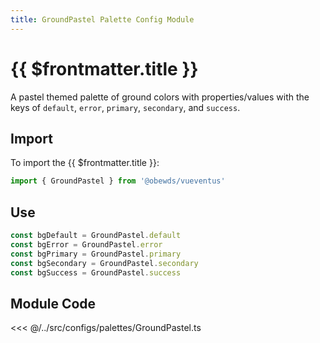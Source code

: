 ```yaml
---
title: GroundPastel Palette Config Module
---
```


<script setup>
    import DocsPackageVersion from '../../../src/views/compos/DocsPackageVersion.vue'
</script>





# {{ $frontmatter.title }}

A pastel themed palette of ground colors with properties/values with the keys of `default`, `error`, `primary`, `secondary`, and `success`.







## Import

To import the {{ $frontmatter.title }}:

```javascript
import { GroundPastel } from '@obewds/vueventus'
```






## Use

```javascript
const bgDefault = GroundPastel.default
const bgError = GroundPastel.error
const bgPrimary = GroundPastel.primary
const bgSecondary = GroundPastel.secondary
const bgSuccess = GroundPastel.success
```






## Module Code

<<< @/../src/configs/palettes/GroundPastel.ts






<DocsPackageVersion/>



